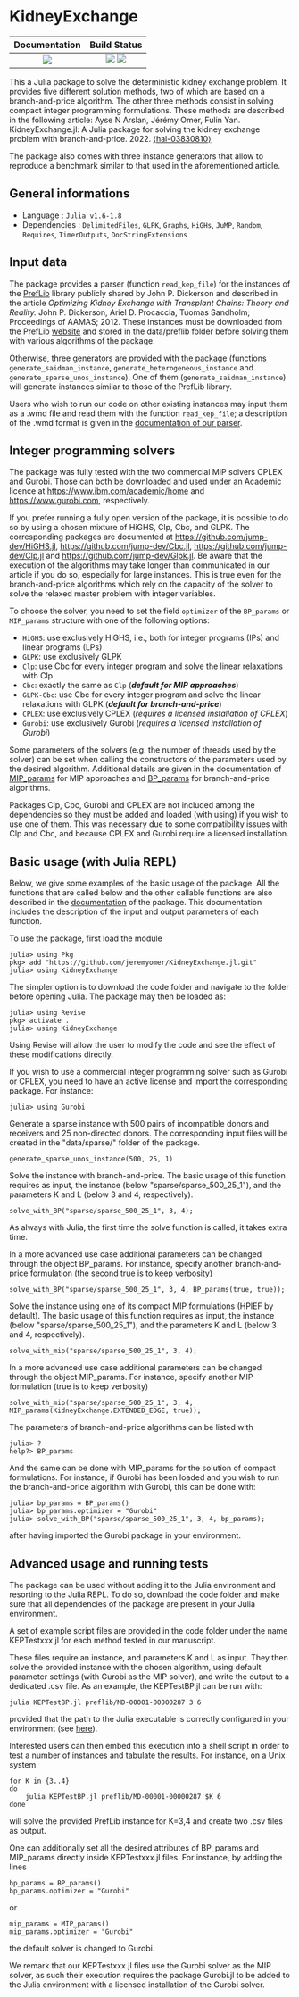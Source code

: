# KidneyExchange


| **Documentation**                                                 | **Build Status**                                                                                |
|:-----------------------------------------------------------------:|:-----------------------------------------------------------------------------------------------:|
| [![][docs-dev-img]][docs-dev-url] | [![][ci-img]][ci-url] [![][codecov-img]][codecov-url] |


This a Julia package to solve the deterministic kidney exchange problem. It provides five different solution methods, two of which are based on a branch-and-price algorithm. The other three methods consist in solving compact integer programming formulations. These methods are described in the following article:
Ayse N Arslan, Jérémy Omer, Fulin Yan. KidneyExchange.jl: A Julia package for solving the kidney exchange problem with branch-and-price. 2022. [⟨hal-03830810⟩](https://hal.inria.fr/hal-03830810)

The package also comes with three instance generators that allow to reproduce a benchmark similar to that used in the aforementioned article.  

## General informations

* Language : `Julia v1.6-1.8`
* Dependencies : `DelimitedFiles`, `GLPK`, `Graphs`, `HiGHs`, `JuMP`, `Random`, `Requires`, `TimerOutputs`, `DocStringExtensions`

## Input data

The package provides a parser (function `read_kep_file`) for the instances of the [PrefLib](https://www.preflib.org/dataset/00036) library publicly shared by John P. Dickerson and described in the article 
*Optimizing Kidney Exchange with Transplant Chains: Theory and Reality.* John P. Dickerson, Ariel D. Procaccia, Tuomas Sandholm; Proceedings of AAMAS; 2012. 
These instances must be downloaded from the PrefLib [website](https://www.preflib.org/dataset/00036) and stored in the data/preflib folder before solving them with various algorithms of the package.

Otherwise, three generators are provided with the package (functions `generate_saidman_instance`, `generate_heterogeneous_instance` and `generate_sparse_unos_instance`). One of them (`generate_saidman_instance`) will generate instances similar to those of the PrefLib library.

Users who wish to run our code on other existing instances may input them as a .wmd file and read them with the function `read_kep_file`; a description of the .wmd format is given in the [documentation of our parser](https://jeremyomer.github.io/KidneyExchange.jl/dev/functions/#KidneyExchange.read_kep_file-Tuple{AbstractString,%20AbstractString}).

## Integer programming solvers

The package was fully tested with the two commercial MIP solvers CPLEX and Gurobi. Those can both be downloaded and used under an Academic licence at https://www.ibm.com/academic/home and https://www.gurobi.com, respectively.

If you prefer running a fully open version of the package, it is possible to do so by using a chosen mixture of HiGHS, Clp, Cbc, and GLPK. The corresponding packages are documented at https://github.com/jump-dev/HiGHS.jl, https://github.com/jump-dev/Cbc.jl, https://github.com/jump-dev/Clp.jl and https://github.com/jump-dev/Glpk.jl. Be aware that the execution of the algorithms may take longer than communicated in our article if you do so, especially for large instances. This is true even for the branch-and-price algorithms which rely on the capacity of the solver to solve the relaxed master problem with integer variables. 

To choose the solver, you need to set the field `optimizer` of the `BP_params` or `MIP_params` structure with one of the following options:
- `HiGHS`: use exclusively HiGHS, i.e., both for integer programs (IPs) and linear programs (LPs)
- `GLPK`: use exclusively GLPK
- `Clp`: use Cbc for every integer program and solve the linear relaxations with Clp
- `Cbc`: exactly the same as `Clp` (***default for MIP approaches***)
- `GLPK-Cbc`: use Cbc for every integer program and solve the linear relaxations with GLPK (***default for branch-and-price***)
- `CPLEX`: use exclusively CPLEX (_requires a licensed installation of CPLEX_)
- `Gurobi`: use exclusively Gurobi (_requires a licensed installation of Gurobi_)

Some parameters of the solvers (e.g. the number of threads used by the solver) can be set when calling the constructors of the parameters used by the desired algorithm. Additional details are given in the documentation of [MIP_params](https://jeremyomer.github.io/KidneyExchange.jl/dev/types/#KidneyExchange.MIP_params) for MIP approaches and [BP_params](https://jeremyomer.github.io/KidneyExchange.jl/dev/types/#KidneyExchange.BP_params) for branch-and-price algorithms.

Packages Clp, Cbc, Gurobi and CPLEX are not included among the dependencies so they must be added and loaded (with using) if you wish to use one of them. This was necessary due to some compatibility issues with Clp and Cbc, and because CPLEX and Gurobi require a licensed installation. 

## Basic usage (with Julia REPL)

Below, we give some examples of the basic usage of the package. All the functions that are called below and the other callable functions are also described in the [documentation](https://jeremyomer.github.io/KidneyExchange.jl/dev/) of the package. This documentation includes the description of the input and output parameters of each function.

To use the package, first load the module
```
julia> using Pkg
pkg> add "https://github.com/jeremyomer/KidneyExchange.jl.git"
julia> using KidneyExchange
```

The simpler option is to download the code folder and navigate to the folder before opening Julia. The package may then be loaded as:
 ```
julia> using Revise
pkg> activate .
julia> using KidneyExchange
```
Using Revise will allow the user to modify the code and see the effect of these modifications directly.

If you wish to use a commercial integer programming solver such as Gurobi or CPLEX, you need to have an active license and import the corresponding package. For instance: 
 ```
julia> using Gurobi
```

Generate a sparse instance with 500 pairs of incompatible donors and receivers and 25 non-directed donors. The corresponding input files will be created in the "data/sparse/" folder of the package. 

`generate_sparse_unos_instance(500, 25, 1)`

Solve the instance with branch-and-price. The basic usage of this function requires as input, the instance (below "sparse/sparse_500_25_1"), and the parameters K and L (below 3 and 4, respectively). 

`solve_with_BP("sparse/sparse_500_25_1", 3, 4);`

As always with Julia, the first time the solve function is called, it takes extra time. 

In a more advanced use case additional parameters can be changed through the object BP_params. For instance, specify another branch-and-price formulation (the second true is to keep verbosity)

`solve_with_BP("sparse/sparse_500_25_1", 3, 4, BP_params(true, true));`

Solve the instance using one of its compact MIP formulations (HPIEF by default). The basic usage of this function requires as input, the instance (below "sparse/sparse_500_25_1"), and the parameters K and L (below 3 and 4, respectively). 

`solve_with_mip("sparse/sparse_500_25_1", 3, 4);`

In a more advanced use case additional parameters can be changed through the object MIP_params. For instance, specify another MIP formulation (true is to keep verbosity)

`solve_with_mip("sparse/sparse_500_25_1", 3, 4, MIP_params(KidneyExchange.EXTENDED_EDGE, true));`

The parameters of branch-and-price algorithms can be listed with
 ```
julia> ?
help?> BP_params
```
And the same can be done with MIP_params for the solution of compact formulations. For instance, if Gurobi has been loaded and you wish to run the branch-and-price algorithm with Gurobi, this can be done with:
 ```
julia> bp_params = BP_params()
julia> bp_params.optimizer = "Gurobi"
julia> solve_with_BP("sparse/sparse_500_25_1", 3, 4, bp_params);
```
after having imported the Gurobi package in your environment. 

## Advanced usage and running tests 

The package can be used without adding it to the Julia environment and resorting to the Julia REPL. To do so, download the code folder and make sure that all dependencies of the package are present in your Julia environment. 

A set of example script files are provided in the code folder under the name KEPTestxxx.jl for each method tested in our manuscript. 

These files require an instance, and parameters K and L as input. They then solve the provided instance with the chosen algorithm, using default parameter settings (with Gurobi as the MIP solver), and write the output to a dedicated .csv file. 
As an example, the KEPTestBP.jl can be run with:

`julia KEPTestBP.jl preflib/MD-00001-00000287 3 6`

provided that the path to the Julia executable is correctly configured in your environment (see [here](https://julialang.org/downloads/platform/)). 

Interested users can then embed this execution into a shell script in order to test a number of instances and tabulate the results. For instance, on a Unix system 

```
for K in {3..4}
do
    julia KEPTestBP.jl preflib/MD-00001-00000287 $K 6
done
```
will solve the provided PrefLib instance for K=3,4 and create two .csv files as output. 

One can additionally set all the desired attributes of BP_params and MIP_params directly inside KEPTestxxx.jl files. For instance, by adding the lines  
```
bp_params = BP_params()
bp_params.optimizer = "Gurobi"
 ```
or 
```
mip_params = MIP_params()
mip_params.optimizer = "Gurobi"
```
the default solver is changed to Gurobi.

We remark that our KEPTestxxx.jl files use the Gurobi solver as the MIP solver, as such their execution requires the package Gurobi.jl to be added to the Julia environment with a licensed installation of the Gurobi solver.    


[docs-dev-img]: https://img.shields.io/badge/docs-dev-blue.svg
[docs-dev-url]: https://jeremyomer.github.io/KidneyExchange.jl/dev/

[ci-img]: https://github.com/jeremyomer/KidneyExchange.jl/workflows/CI/badge.svg?branch=master
[ci-url]: https://github.com/jeremyomer/KidneyExchange.jl/actions?query=workflow%3A%22CI%22

[codecov-img]: https://codecov.io/gh/jeremyomer/KidneyExchange.jl/branch/master/graph/badge.svg
[codecov-url]: https://codecov.io/gh/jeremyomer/KidneyExchange.jl

